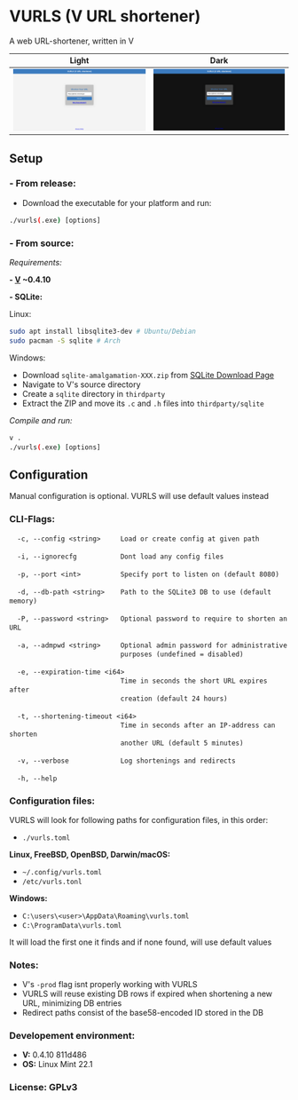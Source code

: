 # VURLS (V URL shortener)
A web URL-shortener, written in V

Light                    | Dark
:-----------------------:|:--------------------:
![](img/page-light.png) | ![](img/page-dark.png)

## Setup

### - From release:
- Download the executable for your platform and run:
```bash
./vurls(.exe) [options]
```

### - From source:
*Requirements:*

**- [V](https://github.com/vlang/v?tab=readme-ov-file#installing-v-from-source) ~0.4.10**

**- SQLite:**

Linux:
```bash
sudo apt install libsqlite3-dev # Ubuntu/Debian
sudo pacman -S sqlite # Arch
```

Windows:

- Download `sqlite-amalgamation-XXX.zip` from [SQLite Download Page](https://www.sqlite.org/download.html)
- Navigate to V's source directory
- Create a `sqlite` directory in `thirdparty`
- Extract the ZIP and move its `.c` and `.h` files into `thirdparty/sqlite`

*Compile and run:*
```bash
v .
./vurls(.exe) [options]
```

## Configuration

Manual configuration is optional. VURLS will use default values instead

### CLI-Flags:
```
  -c, --config <string>     Load or create config at given path

  -i, --ignorecfg           Dont load any config files

  -p, --port <int>          Specify port to listen on (default 8080)

  -d, --db-path <string>    Path to the SQLite3 DB to use (default memory)

  -P, --password <string>   Optional password to require to shorten an URL

  -a, --admpwd <string>     Optional admin password for administrative
                            purposes (undefined = disabled)

  -e, --expiration-time <i64>
                            Time in seconds the short URL expires after
                            creation (default 24 hours)

  -t, --shortening-timeout <i64>
                            Time in seconds after an IP-address can shorten
                            another URL (default 5 minutes)

  -v, --verbose             Log shortenings and redirects

  -h, --help
```

### Configuration files:

VURLS will look for following paths for configuration files, in this order:

- `./vurls.toml`

**Linux, FreeBSD, OpenBSD, Darwin/macOS:**

- `~/.config/vurls.toml`
- `/etc/vurls.tonl`

**Windows:**

- `C:\users\<user>\AppData\Roaming\vurls.toml`
- `C:\ProgramData\vurls.toml`

It will load the first one it finds and if none found, will use default values

### Notes:
- V's `-prod` flag isnt properly working with VURLS
- VURLS will reuse existing DB rows if expired when shortening a new URL, minimizing DB entries
- Redirect paths consist of the base58-encoded ID stored in the DB

### Developement environment:
- **V:** 0.4.10 811d486
- **OS:** Linux Mint 22.1

### License: GPLv3